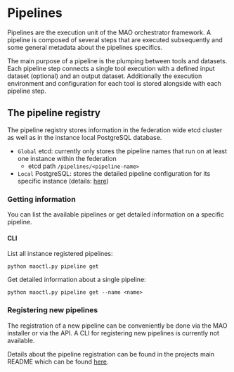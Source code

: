 # Pipelines

Pipelines are the execution unit of the MAO orchestrator framework. A pipeline is composed of several steps that are executed subsequently and some general metadata about the pipelines specifics.

The main purpose of a pipeline is the plumping between tools and datasets. Each pipeline step connects a single tool execution with a defined input dataset (optional) and an output dataset. Additionally the execution environment and configuration for each tool is stored alongside with each pipeline step.

## The pipeline registry

The pipeline registry stores information in the federation wide etcd cluster as well as in the instance local PostgreSQL database.

- `Global` etcd: currently only stores the pipeline names that run on at least one instance within the federation
  - etcd path `/pipelines/<pipeline-name>`
- `Local` PostgreSQL: stores the detailed pipeline configuration for its specific instance (details: [here](Postgresql.md))

### Getting information

You can list the available pipelines or get detailed information on a specific pipeline.
#### CLI

List all instance registered pipelines:
```
python maoctl.py pipeline get
```

Get detailed information about a single pipeline:
```
python maoctl.py pipeline get --name <name>
```

### Registering new pipelines

The registration of a new pipeline can be conveniently be done via the MAO installer or via the API. A CLI for registering new pipelines is currently not available.

Details about the pipeline registration can be found in the projects main README which can be found [here](../README.md).